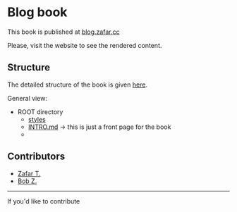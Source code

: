 # Blog book

This book is published at [blog.zafar.cc](http://blog.zafar.cc)

Please, visit the website to see the rendered content.

## Structure
The detailed structure of the book is given [here](SUMMARY.md).

General view:
- ROOT directory
    - [styles](styles)
    - [INTRO.md](INTRO.md) -> this is just a front page for the book
    - 

## Contributors
* [Zafar T.](https://github.com/zafartahirov/)
* [Bob Z.](https://github.com/byzhou)

---

If you'd like to contribute
